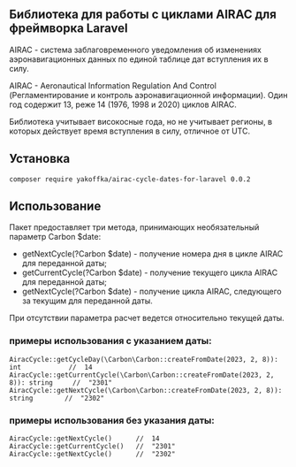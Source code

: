 ## Библиотека для работы с циклами AIRAC для фреймворка Laravel

AIRAC - система заблаговременного уведомления об изменениях аэронавигационных данных по единой таблице дат вступления
их в силу.

AIRAC - Aeronautical Information Regulation And Control (Регламентирование и контроль аэронавигационной информации).
Один год содержит 13, реже 14 (1976, 1998 и 2020) циклов AIRAC.

Библиотека учитывает високосные года, но не учитывает регионы, в которых действует время вступления в силу, отличное от UTC.


## Установка
```
composer require yakoffka/airac-cycle-dates-for-laravel 0.0.2 
```


## Использование
Пакет предоставляет три метода, принимающих необязательный параметр Carbon $date:
- getNextCycle(?Carbon $date) - получение номера дня в цикле AIRAC для переданной даты;
- getCurrentCycle(?Carbon $date) - получение текущего цикла AIRAC для переданной даты;
- getNextCycle(?Carbon $date) - получение цикла AIRAC, следующего за текущим для переданной даты.

При отсутствии параметра расчет ведется относительно текущей даты.

### примеры использования с указанием даты:
```
AiracCycle::getCycleDay(\Carbon\Carbon::createFromDate(2023, 2, 8)): int            //  14
AiracCycle::getCurrentCycle(\Carbon\Carbon::createFromDate(2023, 2, 8)): string     //  "2301"
AiracCycle::getNextCycle(\Carbon\Carbon::createFromDate(2023, 2, 8)): string        //  "2302"
```

### примеры использования без указания даты:
```
AiracCycle::getNextCycle()      //  14
AiracCycle::getCurrentCycle()   //  "2301"
AiracCycle::getNextCycle()      //  "2302"
```
